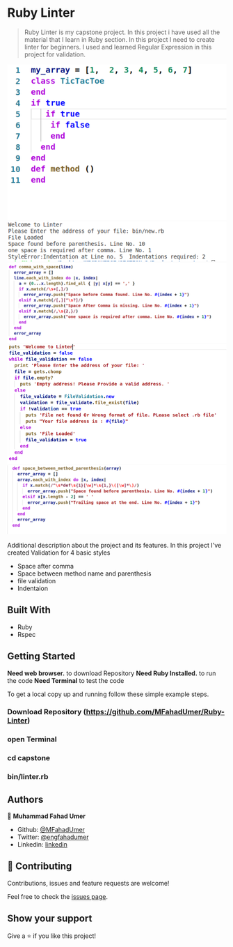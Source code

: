 # Ruby Linter

> Ruby Linter is my capstone project. In this project i have used all the material that I learn in Ruby section. In this project I need to create linter for beginners. I used and learned Regular Expression in this project for validation.

![screenshot](./Capstone_1.png)
![screenshot](./Capstone_2.png)
![screenshot](./Capstone_3.png)
![screenshot](./Capstone_4.png)
![screenshot](./Capstone_5.png)

Additional description about the project and its features.
In this project I've created Validation for 4 basic styles
- Space after comma
- Space between method name and parenthesis
- file validation
- Indentaion

## Built With

- Ruby
- Rspec


## Getting Started

**Need web browser.** to download Repository
**Need Ruby Installed.** to run the code
**Need Terminal** to test the code

To get a local copy up and running follow these simple example steps.

### Download Repository (https://github.com/MFahadUmer/Ruby-Linter)
### open Terminal
### cd capstone
### bin/linter.rb

## Authors


👤 **Muhammad Fahad Umer**

- Github: [@MFahadUmer](https://github.com/MFahadUmer)
- Twitter: [@engfahadumer](https://twitter.com/engfahadumer)
- Linkedin: [linkedin](https://www.linkedin.com/in/engineer-muhammad-fahad-e-umer-08813055/)

## 🤝 Contributing

Contributions, issues and feature requests are welcome!

Feel free to check the [issues page](https://github.com/MFahadUmer/Enumerable).

## Show your support

Give a ⭐️ if you like this project!

